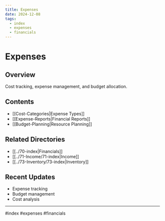 ```yaml
---
title: Expenses
date: 2024-12-08
tags:
  - index
  - expenses
  - financials
---
```


# Expenses

## Overview
Cost tracking, expense management, and budget allocation.

## Contents
- [[Cost-Categories|Expense Types]]
- [[Expense-Reports|Financial Reports]]
- [[Budget-Planning|Resource Planning]]

## Related Directories
- [[../70-index|Financials]]
- [[../71-Income/71-index|Income]]
- [[../73-Inventory/73-index|Inventory]]

## Recent Updates
- Expense tracking
- Budget management
- Cost analysis

---

#index #expenses #financials